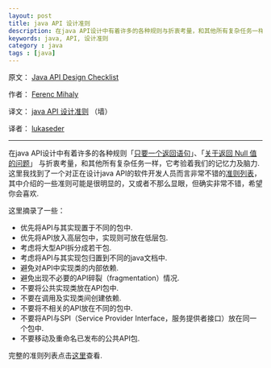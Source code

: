 ```yaml
---
layout: post
title: java API 设计准则
description: 在java API设计中有着许多的各种规则与折衷考量，和其他所有复杂任务一样，它考验着我们的记忆力及脑力.
keywords: java, API, 设计准则
category : java
tags : [java]
---
```


原文： [Java API Design Checklist](http://theamiableapi.com/2012/01/16/java-api-design-checklist/)

作者： [Ferenc Mihaly](http://theamiableapi.com/)

译文： [java API 设计准则](http://lukaseder.wordpress.com/2012/01/18/the-good-api-design/) （墙）

译者： [lukaseder](http://lukaseder.wordpress.com)

-------------------

在java API设计中有着许多的各种规则「[只要一个返回语句](http://justjavac.com/java/2012/05/18/a-return-to-good-code.html)」、「[关于返回 Null 值的问题](http://justjavac.com/java/2012/05/18/returning-null.html)」 与折衷考量，和其他所有复杂任务一样，它考验着我们的记忆力及脑力.
这里我找到了一个对正在设计java API的软件开发人员而言非常不错的[准则列表][1]，其中介绍的一些准则可能是很明显的，又或者不那么显眼，但确实非常不错，希望你会喜欢. 

这里摘录了一些： 

* 优先将API与其实现置于不同的包中. 
* 优先将API放入高层包中，实现则可放在低层包. 
* 考虑将大型API拆分成若干包. 
* 考虑将API与其实现包归置到不同的java文档中. 
* 避免对API中实现类的内部依赖. 
* 避免出现不必要的API碎裂（fragmentation）情况. 
* 不要将公共实现类放在API包中. 
* 不要在调用及实现类间创建依赖. 
* 不要将不相关的API放在不同的包中. 
* 不要将API与SPI（Service Provider Interface，服务提供者接口）放在同一个包中. 
* 不要移动及重命名已发布的公共API包. 

完整的准则列表点击[这里][1]查看. 

[1]: http://theamiableapi.com/2012/01/16/java-api-design-checklist/

